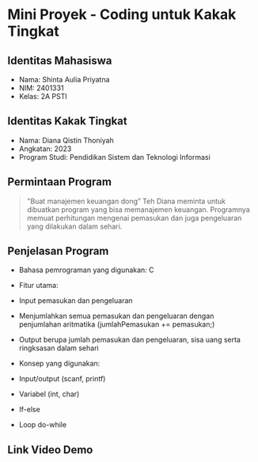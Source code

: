# Mini Proyek - Coding untuk Kakak Tingkat

## Identitas Mahasiswa
- Nama: Shinta Aulia Priyatna
- NIM: 2401331
- Kelas: 2A PSTI

## Identitas Kakak Tingkat
- Nama: Diana Qistin Thoniyah
- Angkatan: 2023
- Program Studi: Pendidikan Sistem dan Teknologi Informasi
  
## Permintaan Program
> "Buat manajemen keuangan dong”
> Teh Diana meminta untuk dibuatkan program yang bisa memanajemen keuangan. Programnya memuat perhitungan mengenai pemasukan dan juga pengeluaran yang dilakukan dalam sehari.

## Penjelasan Program
- Bahasa pemrograman yang digunakan: C
- Fitur utama:
 - Input pemasukan dan pengeluaran
 - Menjumlahkan semua pemasukan dan pengeluaran dengan penjumlahan aritmatika (jumlahPemasukan += pemasukan;)
 - Output berupa jumlah pemasukan dan pengeluaran, sisa uang serta ringksasan dalam sehari
  
- Konsep yang digunakan:
 - Input/output (scanf, printf)
 - Variabel (int, char)
 - If-else
 - Loop do-while
  
## Link Video Demo
